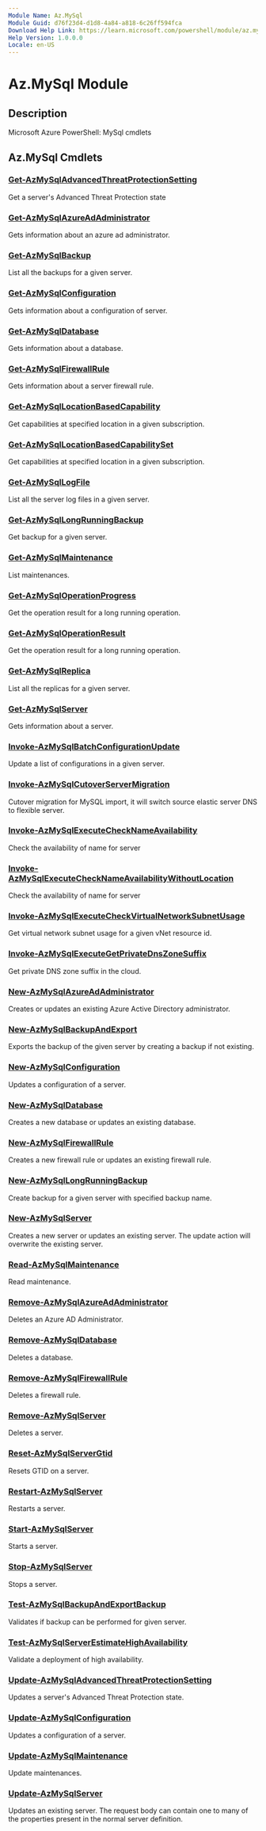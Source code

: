 ```yaml
---
Module Name: Az.MySql
Module Guid: d76f23d4-d1d8-4a84-a818-6c26ff594fca
Download Help Link: https://learn.microsoft.com/powershell/module/az.mysql
Help Version: 1.0.0.0
Locale: en-US
---
```


# Az.MySql Module
## Description
Microsoft Azure PowerShell: MySql cmdlets

## Az.MySql Cmdlets
### [Get-AzMySqlAdvancedThreatProtectionSetting](Get-AzMySqlAdvancedThreatProtectionSetting.md)
Get a server's Advanced Threat Protection state

### [Get-AzMySqlAzureAdAdministrator](Get-AzMySqlAzureAdAdministrator.md)
Gets information about an azure ad administrator.

### [Get-AzMySqlBackup](Get-AzMySqlBackup.md)
List all the backups for a given server.

### [Get-AzMySqlConfiguration](Get-AzMySqlConfiguration.md)
Gets information about a configuration of server.

### [Get-AzMySqlDatabase](Get-AzMySqlDatabase.md)
Gets information about a database.

### [Get-AzMySqlFirewallRule](Get-AzMySqlFirewallRule.md)
Gets information about a server firewall rule.

### [Get-AzMySqlLocationBasedCapability](Get-AzMySqlLocationBasedCapability.md)
Get capabilities at specified location in a given subscription.

### [Get-AzMySqlLocationBasedCapabilitySet](Get-AzMySqlLocationBasedCapabilitySet.md)
Get capabilities at specified location in a given subscription.

### [Get-AzMySqlLogFile](Get-AzMySqlLogFile.md)
List all the server log files in a given server.

### [Get-AzMySqlLongRunningBackup](Get-AzMySqlLongRunningBackup.md)
Get backup for a given server.

### [Get-AzMySqlMaintenance](Get-AzMySqlMaintenance.md)
List maintenances.

### [Get-AzMySqlOperationProgress](Get-AzMySqlOperationProgress.md)
Get the operation result for a long running operation.

### [Get-AzMySqlOperationResult](Get-AzMySqlOperationResult.md)
Get the operation result for a long running operation.

### [Get-AzMySqlReplica](Get-AzMySqlReplica.md)
List all the replicas for a given server.

### [Get-AzMySqlServer](Get-AzMySqlServer.md)
Gets information about a server.

### [Invoke-AzMySqlBatchConfigurationUpdate](Invoke-AzMySqlBatchConfigurationUpdate.md)
Update a list of configurations in a given server.

### [Invoke-AzMySqlCutoverServerMigration](Invoke-AzMySqlCutoverServerMigration.md)
Cutover migration for MySQL import, it will switch source elastic server DNS to flexible server.

### [Invoke-AzMySqlExecuteCheckNameAvailability](Invoke-AzMySqlExecuteCheckNameAvailability.md)
Check the availability of name for server

### [Invoke-AzMySqlExecuteCheckNameAvailabilityWithoutLocation](Invoke-AzMySqlExecuteCheckNameAvailabilityWithoutLocation.md)
Check the availability of name for server

### [Invoke-AzMySqlExecuteCheckVirtualNetworkSubnetUsage](Invoke-AzMySqlExecuteCheckVirtualNetworkSubnetUsage.md)
Get virtual network subnet usage for a given vNet resource id.

### [Invoke-AzMySqlExecuteGetPrivateDnsZoneSuffix](Invoke-AzMySqlExecuteGetPrivateDnsZoneSuffix.md)
Get private DNS zone suffix in the cloud.

### [New-AzMySqlAzureAdAdministrator](New-AzMySqlAzureAdAdministrator.md)
Creates or updates an existing Azure Active Directory administrator.

### [New-AzMySqlBackupAndExport](New-AzMySqlBackupAndExport.md)
Exports the backup of the given server by creating a backup if not existing.

### [New-AzMySqlConfiguration](New-AzMySqlConfiguration.md)
Updates a configuration of a server.

### [New-AzMySqlDatabase](New-AzMySqlDatabase.md)
Creates a new database or updates an existing database.

### [New-AzMySqlFirewallRule](New-AzMySqlFirewallRule.md)
Creates a new firewall rule or updates an existing firewall rule.

### [New-AzMySqlLongRunningBackup](New-AzMySqlLongRunningBackup.md)
Create backup for a given server with specified backup name.

### [New-AzMySqlServer](New-AzMySqlServer.md)
Creates a new server or updates an existing server.
The update action will overwrite the existing server.

### [Read-AzMySqlMaintenance](Read-AzMySqlMaintenance.md)
Read maintenance.

### [Remove-AzMySqlAzureAdAdministrator](Remove-AzMySqlAzureAdAdministrator.md)
Deletes an Azure AD Administrator.

### [Remove-AzMySqlDatabase](Remove-AzMySqlDatabase.md)
Deletes a database.

### [Remove-AzMySqlFirewallRule](Remove-AzMySqlFirewallRule.md)
Deletes a firewall rule.

### [Remove-AzMySqlServer](Remove-AzMySqlServer.md)
Deletes a server.

### [Reset-AzMySqlServerGtid](Reset-AzMySqlServerGtid.md)
Resets GTID on a server.

### [Restart-AzMySqlServer](Restart-AzMySqlServer.md)
Restarts a server.

### [Start-AzMySqlServer](Start-AzMySqlServer.md)
Starts a server.

### [Stop-AzMySqlServer](Stop-AzMySqlServer.md)
Stops a server.

### [Test-AzMySqlBackupAndExportBackup](Test-AzMySqlBackupAndExportBackup.md)
Validates if backup can be performed for given server.

### [Test-AzMySqlServerEstimateHighAvailability](Test-AzMySqlServerEstimateHighAvailability.md)
Validate a deployment of high availability.

### [Update-AzMySqlAdvancedThreatProtectionSetting](Update-AzMySqlAdvancedThreatProtectionSetting.md)
Updates a server's Advanced Threat Protection state.

### [Update-AzMySqlConfiguration](Update-AzMySqlConfiguration.md)
Updates a configuration of a server.

### [Update-AzMySqlMaintenance](Update-AzMySqlMaintenance.md)
Update maintenances.

### [Update-AzMySqlServer](Update-AzMySqlServer.md)
Updates an existing server.
The request body can contain one to many of the properties present in the normal server definition.


